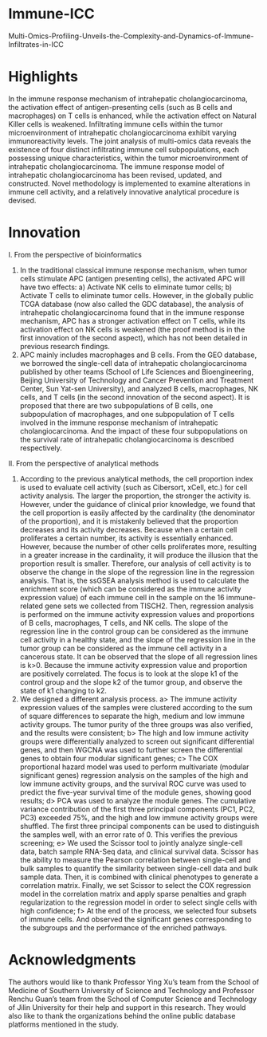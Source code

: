 # Immune-ICC
Multi-Omics-Profiling-Unveils-the-Complexity-and-Dynamics-of-Immune-Infiltrates-in-ICC

# Highlights
In the immune response mechanism of intrahepatic cholangiocarcinoma, the activation effect of antigen-presenting cells (such as B cells and macrophages) on T cells is enhanced, while the activation effect on Natural Killer cells is weakened.
Infiltrating immune cells within the tumor microenvironment of intrahepatic cholangiocarcinoma exhibit varying immunoreactivity levels.
The joint analysis of multi-omics data reveals the existence of four distinct infiltrating immune cell subpopulations, each possessing unique characteristics, within the tumor microenvironment of intrahepatic cholangiocarcinoma.
The immune response model of intrahepatic cholangiocarcinoma has been revised, updated, and constructed.
Novel methodology is implemented to examine alterations in immune cell activity, and a relatively innovative analytical procedure is devised.

# Innovation
I. From the perspective of bioinformatics
1) In the traditional classical immune response mechanism, when tumor cells stimulate APC (antigen presenting cells), the activated APC will have two effects: a) Activate NK cells to eliminate tumor cells; b) Activate T cells to eliminate tumor cells. However, in the globally public TCGA database (now also called the GDC database), the analysis of intrahepatic cholangiocarcinoma found that in the immune response mechanism, APC has a stronger activation effect on T cells, while its activation effect on NK cells is weakened (the proof method is in the first innovation of the second aspect), which has not been detailed in previous research findings.
2) APC mainly includes macrophages and B cells. From the GEO database, we borrowed the single-cell data of intrahepatic cholangiocarcinoma published by other teams (School of Life Sciences and Bioengineering, Beijing University of Technology and Cancer Prevention and Treatment Center, Sun Yat-sen University), and analyzed B cells, macrophages, NK cells, and T cells (in the second innovation of the second aspect). It is proposed that there are two subpopulations of B cells, one subpopulation of macrophages, and one subpopulation of T cells involved in the immune response mechanism of intrahepatic cholangiocarcinoma. And the impact of these four subpopulations on the survival rate of intrahepatic cholangiocarcinoma is described respectively.

II. From the perspective of analytical methods
1) According to the previous analytical methods, the cell proportion index is used to evaluate cell activity (such as Cibersort, xCell, etc.) for cell activity analysis. The larger the proportion, the stronger the activity is. However, under the guidance of clinical prior knowledge, we found that the cell proportion is easily affected by the cardinality (the denominator of the proportion), and it is mistakenly believed that the proportion decreases and its activity decreases. Because when a certain cell proliferates a certain number, its activity is essentially enhanced. However, because the number of other cells proliferates more, resulting in a greater increase in the cardinality, it will produce the illusion that the proportion result is smaller.
Therefore, our analysis of cell activity is to observe the change in the slope of the regression line in the regression analysis. That is, the ssGSEA analysis method is used to calculate the enrichment score (which can be considered as the immune activity expression value) of each immune cell in the sample on the 16 immune-related gene sets we collected from TISCH2. Then, regression analysis is performed on the immune activity expression values ​​and proportions of B cells, macrophages, T cells, and NK cells. The slope of the regression line in the control group can be considered as the immune cell activity in a healthy state, and the slope of the regression line in the tumor group can be considered as the immune cell activity in a cancerous state. It can be observed that the slope of all regression lines is k>0. Because the immune activity expression value and proportion are positively correlated. The focus is to look at the slope k1 of the control group and the slope k2 of the tumor group, and observe the state of k1 changing to k2.
2) We designed a different analysis process.
  a> The immune activity expression values ​​of the samples were clustered according to the sum of square differences to separate the high, medium and low immune activity groups. The tumor purity of the three groups was also verified, and the results were consistent;
  b> The high and low immune activity groups were differentially analyzed to screen out significant differential genes, and then WGCNA was used to further screen the differential genes to obtain four modular significant genes;
  c> The COX proportional hazard model was used to perform multivariate (modular significant genes) regression analysis on the samples of the high and low immune activity groups, and the survival ROC curve was used to predict the five-year survival time of the module genes, showing good results;
  d> PCA was used to analyze the module genes. The cumulative variance contribution of the first three principal components (PC1, PC2, PC3) exceeded 75%, and the high and low immune activity groups were shuffled. The first three principal components can be used to distinguish the samples well, with an error rate of 0. This verifies the previous screening;
  e> We used the Scissor tool to jointly analyze single-cell data, batch sample RNA-Seq data, and clinical survival data. Scissor has the ability to measure the Pearson correlation between single-cell and bulk samples to quantify the similarity between single-cell data and bulk sample data. Then, it is combined with clinical phenotypes to generate a correlation matrix. Finally, we set Scissor to select the COX regression model in the correlation matrix and apply sparse penalties and graph regularization to the regression model in order to select single cells with high confidence;
  f> At the end of the process, we selected four subsets of immune cells. And observed the significant genes corresponding to the subgroups and the performance of the enriched pathways.

# Acknowledgments
The authors would like to thank Professor Ying Xu’s team from the School of Medicine of Southern University of Science and Technology and Professor Renchu Guan’s team from the School of Computer Science and Technology of Jilin University for their help and support in this research. They would also like to thank the organizations behind the online public database platforms mentioned in the study.

